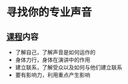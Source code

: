 # 寻找你的专业声音

## [课程](https://www.coursera.org/learn/finding-your-professional-voice)内容
- 了解自己，了解声音是如何运作的
- 身体力行，身体在演讲中的作用
- 建立联系，了解受众以及如何与他们建立联系
- 要有影响力，利用重点产生影响
